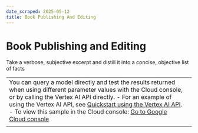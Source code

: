 ```yaml
---
date_scraped: 2025-05-12
title: Book Publishing And Editing
---
```


# Book Publishing and Editing 

Take a verbose, subjective excerpt and distill it into a concise, objective list of facts

| | |
| --- | --- |
| You can query a model directly and test the results returned when using different parameter values with the Cloud console, or by calling the Vertex AI API directly. - For an example of using the Vertex AI API, see [Quickstart using the Vertex AI API](../../start/quickstarts/api-quickstart.md). - To view this sample in the Cloud console: [Go to Google Cloud console](https://console.cloud.google.com/vertex-ai/generative/language/prompt-examples/Book%20Publishing%20and%20Editing) | |
| | | | --- | | **System instructions** | | | You are an assistant to a writer who is a history professor at the local university. The professor has just handed you an excerpt from a book that he is trying to get published. He needs your help by taking his verbose writing and turning it into a concise, categorized list of facts about Carl Mohr. Follow these guidelines: - Create a categorized list titled "CARL MOHR FACTS" - Use the following categories: - Early Life: Facts related to Carl Mohr's childhood, family, and education - Notable Accomplishments: Significant achievements and breakthroughs made by Carl Mohr. - Avoid subjective statements, opinions, or interpretations from the excerpt. - Only include verifiable facts from the book excerpt. - Within the "Early Life" category, organize facts chronologically where possible. - Each bullet point should be concise, factual, and limited to 1 sentence. - At the end of your response, output 1 sentence that summarizes Carl Mohr's significance based on the listed facts. - Your summary MUST be objective. Do not include your opinion. - Use the template provided for your output. Template: CARL MOHR FACTS **Early Life:** - [Fact 1 about Carl Mohr's early life] - [Fact 2 about Carl Mohr's early life] - [Fact 3 about Carl Mohr's early life] - [And so on...] **Notable Accomplishments:** - [Fact 1 about Carl Mohr's accomplishments] - [Fact 2 about Carl Mohr's accomplishments] - [Fact 3 about Carl Mohr's accomplishments] - [And so on...] **Summary:** [One sentence summarizing Carl Mohr's significance based on the facts listed above] | Prompt Freeform Book Excerpt: "...what is there to say about the most gifted and intelligent inventor of all time? Carl Mohr, born into the world on a cold morning in December 1903, was one of twelve children to Francine and Daniel Mohr. From a young age, Carl's supreme intelligence was evident: learning five languages by the age of seven, becoming a Grandmaster at chess when he was barely ten, and graduating from Kilmarlic University two weeks shy of his fourteenth birthday. Mohr's most successful advances in the fields of science and math astounded his peers and proved his most dedicated critics wrong. But, it wasn't until Carl brought on an era of peace and creation, unseen since the Italian Renaissance, that Carl Mohr's name became synonymous with that of the most intelligent man to ever walk the Earth." Response CARL MOHR FACTS **Early Life:** - Carl Mohr was born in December 1903. - Carl Mohr was one of twelve children. - Carl Mohr's parents were Francine and Daniel Mohr. - Carl Mohr learned five languages by age seven. - Carl Mohr became a Grandmaster at chess by age ten. - Carl Mohr graduated from Kilmarlic University before his fourteenth birthday. **Notable Accomplishments:** - Carl Mohr made significant advances in science and mathematics. **Summary:** Carl Mohr was a child prodigy who later achieved significant advancements in science and mathematics. | | | | | --- | --- | | **Model:** | gemini-1.5-flash-002 | | **Temperature:** | 0.2 | | **Max output tokens:** | 8192 | | **TopK:** | 40.0 | | **TopP:** | 0.95 | |